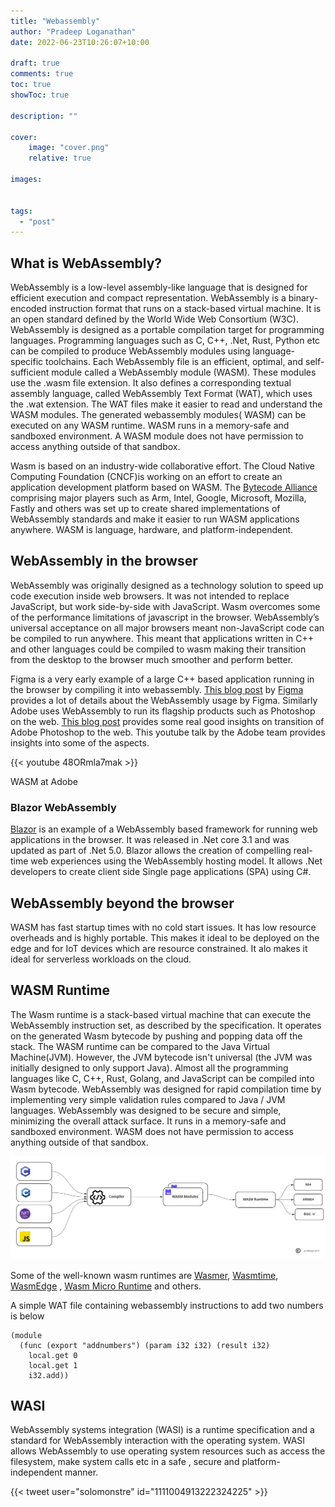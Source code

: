 ```yaml
---
title: "Webassembly"
author: "Pradeep Loganathan"
date: 2022-06-23T10:26:07+10:00

draft: true
comments: true
toc: true
showToc: true

description: ""

cover:
    image: "cover.png"
    relative: true

images:


tags:
  - "post"
---
```


## What is WebAssembly?

WebAssembly is a low-level assembly-like language that is designed for efficient execution and compact representation. WebAssembly is a binary-encoded instruction format that runs on a stack-based virtual machine. It is an open standard defined by the World Wide Web Consortium (W3C). WebAssembly is designed as a portable compilation target for programming languages. Programming languages such as C, C++, .Net, Rust, Python etc  can be compiled to produce WebAssembly modules using language-specific toolchains. Each WebAssembly file is an efficient, optimal, and self-sufficient module called a WebAssembly module (WASM). These modules use the .wasm file extension. It also defines a corresponding textual assembly language, called WebAssembly Text Format (WAT), which uses the .wat  extension. The WAT files make it easier to read and understand the WASM modules. The generated webassembly modules( WASM) can be executed on any WASM runtime. WASM runs in a memory-safe and sandboxed environment. A WASM module does not have permission to access anything outside of that sandbox.

Wasm is based on an industry-wide collaborative effort. The Cloud Native Computing Foundation (CNCF)is working on an effort to create an application development platform based on WASM. The [Bytecode Alliance](https://bytecodealliance.org/) comprising major players such as Arm, Intel, Google, Microsoft, Mozilla, Fastly and others was set up to create shared implementations of WebAssembly standards and make it easier to run WASM applications anywhere. WASM is language, hardware, and platform-independent.

## WebAssembly in the browser

WebAssembly was originally designed as a technology solution to speed up code execution inside web browsers. It was not intended to replace JavaScript, but work side-by-side with JavaScript. Wasm overcomes some of the performance limitations of javascript in the browser. WebAssembly’s universal acceptance on all major browsers meant non-JavaScript code can be compiled to run anywhere. This meant that applications written in C++ and other languages could be compiled to wasm making their transition from the desktop to the browser much smoother and perform better.

Figma is a very early example of a large C++ based application running in the browser by compiling it into webassembly. [This blog post](https://www.figma.com/blog/webassembly-cut-figmas-load-time-by-3x/) by [Figma](https://www.figma.com/) provides a lot of details about the WebAssembly usage by Figma. Similarly Adobe uses WebAssembly to run its flagship products such as Photoshop on the web. [This blog post](https://web.dev/ps-on-the-web/) provides some real good insights on  transition of Adobe Photoshop to the web. This youtube talk by the Adobe team provides insights into some of the aspects.

{{< youtube 48ORmla7mak >}}

WASM at Adobe

### Blazor WebAssembly

[Blazor](https://dotnet.microsoft.com/en-us/apps/aspnet/web-apps/blazor) is an example of a WebAssembly based framework for running web applications in the browser. It was released in .Net core 3.1 and was updated as part of .Net 5.0. Blazor allows the creation of compelling real-time web experiences using the WebAssembly hosting model. It allows .Net developers to create client side Single page applications (SPA) using C#.


## WebAssembly beyond the browser

WASM has fast startup times with no cold start issues. It has low resource overheads and is highly portable. This makes it ideal to be deployed on the edge and for IoT devices which are resource constrained. It alo makes it ideal for serverless workloads on the cloud.



## WASM Runtime

The Wasm runtime is a stack-based virtual machine that can execute the WebAssembly instruction set, as described by the specification. It operates on the generated Wasm bytecode by pushing and popping data off the stack. The WASM runtime can be compared to the Java Virtual Machine(JVM). However, the JVM bytecode isn't universal (the JVM was initially designed to only support Java). Almost all the programming languages like C, C++, Rust, Golang, and JavaScript can be compiled into Wasm bytecode. WebAssembly was designed for rapid compilation time by implementing very simple validation rules compared to Java / JVM languages. WebAssembly was designed to be secure and simple, minimizing the overall attack surface. It runs in a memory-safe and sandboxed environment. WASM does not have permission to access anything outside of that sandbox.

!["Overall WASM architecture"](images/WASM-Compilation.png)

Some of the well-known wasm runtimes are [Wasmer](https://wasmer.io/), [Wasmtime](https://wasmtime.dev/), [WasmEdge](https://wasmedge.org/) , [Wasm Micro Runtime](https://github.com/bytecodealliance/wasm-micro-runtime) and others.

A simple WAT file containing webassembly instructions to add two numbers is below

```wasm
(module
  (func (export "addnumbers") (param i32 i32) (result i32)
    local.get 0
    local.get 1
    i32.add))
```

## WASI

WebAssembly systems integration (WASI) is a runtime specification and a standard for WebAssembly interaction with the operating system. WASI allows WebAssembly to use operating system resources such as access the filesystem, make system calls etc in a safe , secure and platform-independent manner. 


{{< tweet user="solomonstre" id="1111004913222324225" >}}
